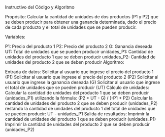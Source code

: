 Instructivo del Código y Algoritmo

Propósito: Calcular la cantidad de unidades de dos productos (P1 y P2) que se deben producir para obtener una ganancia determinada, dado el precio de cada producto y el total de unidades que se pueden producir.

Variables:

P1: Precio del producto 1
P2: Precio del producto 2
G: Ganancia deseada
UT: Total de unidades que se pueden producir
unidades_P1: Cantidad de unidades del producto 1 que se deben producir
unidades_P2: Cantidad de unidades del producto 2 que se deben producir
Algoritmo:

Entrada de datos:
Solicitar al usuario que ingrese el precio del producto 1 (P1)
Solicitar al usuario que ingrese el precio del producto 2 (P2)
Solicitar al usuario que ingrese la ganancia deseada (G)
Solicitar al usuario que ingrese el total de unidades que se pueden producir (UT)
Cálculo de unidades:
Calcular la cantidad de unidades del producto 1 que se deben producir (unidades_P1) utilizando la fórmula: (P2 * UT - G) / (-P1 + P2)
Calcular la cantidad de unidades del producto 2 que se deben producir (unidades_P2) restando la cantidad de unidades del producto 1 del total de unidades que se pueden producir: UT - unidades_P1
Salida de resultados:
Imprimir la cantidad de unidades del producto 1 que se deben producir (unidades_P1)
Imprimir la cantidad de unidades del producto 2 que se deben producir (unidades_P2)
